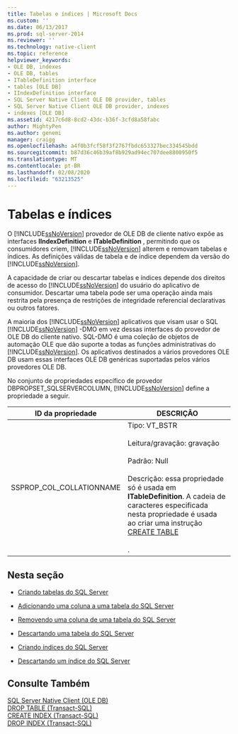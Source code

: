 ```yaml
---
title: Tabelas e índices | Microsoft Docs
ms.custom: ''
ms.date: 06/13/2017
ms.prod: sql-server-2014
ms.reviewer: ''
ms.technology: native-client
ms.topic: reference
helpviewer_keywords:
- OLE DB, indexes
- OLE DB, tables
- ITableDefinition interface
- tables [OLE DB]
- IIndexDefinition interface
- SQL Server Native Client OLE DB provider, tables
- SQL Server Native Client OLE DB provider, indexes
- indexes [OLE DB]
ms.assetid: 4217c6d8-8cd2-43dc-b36f-3cfd8a58fabc
author: MightyPen
ms.author: genemi
manager: craigg
ms.openlocfilehash: a4f0b3fcf58f3f2767fbdc653327bec334545bdd
ms.sourcegitcommit: b87d36c46b39af8b929ad94ec707dee8800950f5
ms.translationtype: MT
ms.contentlocale: pt-BR
ms.lasthandoff: 02/08/2020
ms.locfileid: "63213525"
---
```

# <a name="tables-and-indexes"></a>Tabelas e índices
  O [!INCLUDE[ssNoVersion](../../includes/ssnoversion-md.md)] provedor de OLE DB de cliente nativo expõe as interfaces **IIndexDefinition** e **ITableDefinition** , permitindo que os consumidores criem, [!INCLUDE[ssNoVersion](../../includes/ssnoversion-md.md)] alterem e removam tabelas e índices. As definições válidas de tabela e de índice dependem da versão do [!INCLUDE[ssNoVersion](../../includes/ssnoversion-md.md)].  
  
 A capacidade de criar ou descartar tabelas e índices depende dos direitos de acesso do [!INCLUDE[ssNoVersion](../../includes/ssnoversion-md.md)] do usuário do aplicativo de consumidor. Descartar uma tabela pode ser uma operação ainda mais restrita pela presença de restrições de integridade referencial declarativas ou outros fatores.  
  
 A maioria dos [!INCLUDE[ssNoVersion](../../includes/ssnoversion-md.md)] aplicativos que visam usar o SQL [!INCLUDE[ssNoVersion](../../includes/ssnoversion-md.md)] -DMO em vez dessas interfaces do provedor de OLE DB do cliente nativo. SQL-DMO é uma coleção de objetos de automação OLE que dão suporte a todas as funções administrativas do [!INCLUDE[ssNoVersion](../../includes/ssnoversion-md.md)]. Os aplicativos destinados a vários provedores OLE DB usam essas interfaces OLE DB genéricas suportadas pelos vários provedores OLE DB.  
  
 No conjunto de propriedades específico de provedor DBPROPSET_SQLSERVERCOLUMN, [!INCLUDE[ssNoVersion](../../includes/ssnoversion-md.md)] define a propriedade a seguir.  
  
|ID da propriedade|DESCRIÇÃO|  
|-----------------|-----------------|  
|SSPROP_COL_COLLATIONNAME|Tipo: VT_BSTR<br /><br /> Leitura/gravação: gravação<br /><br /> Padrão: Null<br /><br /> Descrição: essa propriedade só é usada em **ITableDefinition**. A cadeia de caracteres especificada nesta propriedade é usada ao criar uma instrução [CREATE TABLE](/sql/t-sql/statements/create-table-transact-sql)<br /><br /> .|  
  
## <a name="in-this-section"></a>Nesta seção  
  
-   [Criando tabelas do SQL Server](../../relational-databases/native-client-ole-db-tables-indexes/creating-sql-server-tables.md)  
  
-   [Adicionando uma coluna a uma tabela do SQL Server](../../relational-databases/native-client-ole-db-tables-indexes/adding-a-column-to-a-sql-server-table.md)  
  
-   [Removendo uma coluna de uma tabela do SQL Server](../../relational-databases/native-client-ole-db-tables-indexes/removing-a-column-from-a-sql-server-table.md)  
  
-   [Descartando uma tabela do SQL Server](../../relational-databases/native-client-ole-db-tables-indexes/dropping-a-sql-server-table.md)  
  
-   [Criando índices do SQL Server](../../relational-databases/indexes/indexes.md)  
  
-   [Descartando um índice do SQL Server](../../relational-databases/native-client-ole-db-tables-indexes/dropping-a-sql-server-index.md)  
  
## <a name="see-also"></a>Consulte Também  
 [SQL Server Native Client &#40;OLE DB&#41;](../../relational-databases/native-client/ole-db/sql-server-native-client-ole-db.md)   
 [DROP TABLE &#40;Transact-SQL&#41;](/sql/t-sql/statements/drop-table-transact-sql)   
 [CREATE INDEX &#40;Transact-SQL&#41;](/sql/t-sql/statements/create-index-transact-sql)   
 [DROP INDEX &#40;Transact-SQL&#41;](/sql/t-sql/statements/drop-index-transact-sql)  
  
  
